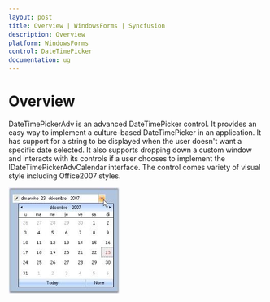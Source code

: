 ```yaml
---
layout: post
title: Overview | WindowsForms | Syncfusion
description: Overview
platform: WindowsForms
control: DateTimePicker
documentation: ug
---
```




# Overview

DateTimePickerAdv is an advanced DateTimePicker control. It provides an easy way to implement a culture-based DateTimePicker in an application. It has support for a string to be displayed when the user doesn't want a specific date selected. It also supports dropping down a custom window and interacts with its controls if a user chooses to implement the IDateTimePickerAdvCalendar interface. The control comes variety of visual style including Office2007 styles.

 ![](DateTimePicker_images/Overview_img180.jpeg) 

